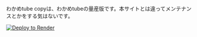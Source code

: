 わかめtube copyは、わかめtubeの量産版です。本サイトとは違ってメンテナンスとかをする気はないです。

<a href="https://render.com/deploy?repo=https://github.com/karaageYUKI/wakametube2">
 <img src="https://render.com/images/deploy-to-render-button.svg" alt="Deploy to Render"><br>
</a>


